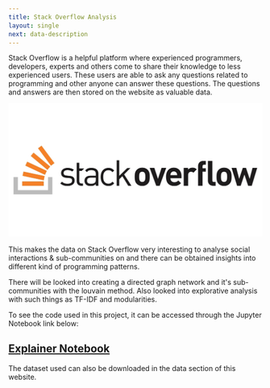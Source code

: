 ```yaml
---
title: Stack Overflow Analysis
layout: single
next: data-description
---
```


Stack Overflow is a helpful platform where experienced programmers, developers, experts and others come to share their knowledge to less experienced users. These users are able to ask any questions related to programming and other anyone can answer these questions.
The questions and answers are then stored on the website as valuable data. 

<img src="/images/stack.jpg" width="600" />

This makes the data on Stack Overflow very interesting to analyse social interactions & sub-communities on and there can be obtained insights into different kind of programming patterns.

There will be looked into creating a directed graph network and it's sub-communities with the louvain method. Also looked into explorative analysis with such things as TF-IDF and modularities.

To see the code used in this project, it can be accessed through the Jupyter Notebook link below:
## [Explainer Notebook](explainer-notebook.html)

The dataset used can also be downloaded in the data section of this website.
